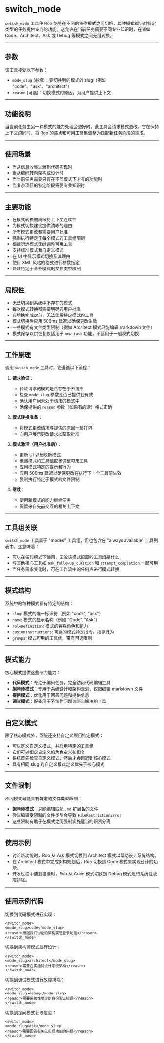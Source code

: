 # switch_mode

`switch_mode` 工具使 Roo 能够在不同的操作模式之间切换，每种模式都针对特定类型的任务提供专门的功能。这允许在当前任务需要不同专业知识时，在诸如 Code、Architect、Ask 或 Debug 等模式之间无缝转换。

---

## 参数

该工具接受以下参数：

- `mode_slug` (必填)：要切换到的模式的 slug（例如 "code"、"ask"、"architect"）
- `reason` (可选)：切换模式的原因，为用户提供上下文

---

## 功能说明

当当前任务由另一种模式的能力处理会更好时，此工具会请求模式更改。它在保持上下文的同时，将 Roo 的焦点和可用工具集调整为匹配新任务阶段的需求。

---

## 使用场景

- 当从信息收集过渡到代码实现时
- 当从编码转向架构或设计时
- 当当前任务需要只有在不同模式下才有的功能时
- 当复杂项目的特定阶段需要专业知识时

---

## 主要功能

- 在模式转换期间保持上下文连续性
- 为模式切换建议提供清晰的理由
- 所有模式更改都需要用户批准
- 强制执行特定于每个模式的工具组限制
- 根据所选模式无缝调整可用工具
- 支持标准模式和自定义模式
- 在 UI 中显示模式切换及其理由
- 使用 XML 风格的格式进行参数指定
- 处理特定于某些模式的文件类型限制

---

## 局限性

- 无法切换到系统中不存在的模式
- 每次模式转换都需要明确的用户批准
- 在切换完成之前，无法使用特定模式的工具
- 模式切换后应用 500ms 延迟以确保更改生效
- 一些模式有文件类型限制（例如 Architect 模式只能编辑 markdown 文件）
- 模式保存以供恢复仅适用于 `new_task` 功能，不适用于一般模式切换

---

## 工作原理

调用 `switch_mode` 工具时，它遵循以下流程：

1. **请求验证**：
   - 验证请求的模式是否存在于系统中
   - 检查 `mode_slug` 参数是否已提供且有效
   - 确认用户尚未处于请求的模式中
   - 确保提供的 `reason` 参数（如果有的话）格式正确

2. **模式转换准备**：
   - 将模式更改请求与提供的原因一起打包
   - 向用户展示更改请求以获取批准

3. **模式激活（用户批准后）**：
   - 更新 UI 以反映新模式
   - 根据模式的工具组配置调整可用工具
   - 应用模式特定的提示和行为
   - 应用 500ms 延迟以确保更改在执行下一个工具前生效
   - 强制执行特定于模式的文件限制

4. **继续**：
   - 使用新模式的能力继续任务
   - 保留来自先前交互的相关上下文

---

## 工具组关联

`switch_mode` 工具属于 "modes" 工具组，但也包含在 "always available" 工具列表中。这意味着：

- 可以在任何模式下使用，无论该模式配置的工具组是什么
- 与其他核心工具如 `ask_followup_question` 和 `attempt_completion` 一起可用
- 当任务需求变化时，可在工作流中的任何点进行模式转换

---

## 模式结构

系统中的每种模式都有特定的结构：

- `slug`: 模式的唯一标识符（例如 "code", "ask"）
- `name`: 模式的显示名称（例如 "Code", "Ask"）
- `roleDefinition`: 模式的特殊角色和能力
- `customInstructions`: 可选的模式特定指令，指导行为
- `groups`: 模式可用的工具组，带有可选限制

---

## 模式能力

核心模式提供这些专门能力：

- **代码模式**：专注于编码任务，完全访问代码编辑工具
- **架构师模式**：专用于系统设计和架构规划，仅限编辑 markdown 文件
- **提问模式**：优化用于回答问题和提供信息
- **调试模式**：配备用于系统性问题诊断和解决的工具

---

## 自定义模式

除了核心模式外，系统还支持自定义项目特定模式：

- 可以定义自定义模式，并启用特定的工具组
- 它们可以指定自定义的角色定义和指令
- 系统首先检查自定义模式，然后才会回退到核心模式
- 具有相同 slug 的自定义模式定义优先于核心模式

---

## 文件限制

不同模式可能具有特定的文件类型限制：

- **架构师模式**：只能编辑匹配 `.md` 扩展名的文件
- 尝试编辑受限制的文件类型会导致 `FileRestrictionError`
- 这些限制有助于在模式之间强制实施适当的职责分离

---

## 使用示例

- 讨论新功能时，Roo 从 Ask 模式切换到 Architect 模式以帮助设计系统结构。
- 在 Architect 模式中完成架构规划后，Roo 切换到 Code 模式来实现设计的功能。
- 开发过程中遇到错误时，Roo 从 Code 模式切换到 Debug 模式进行系统性故障排除。

---

## 使用示例代码

切换到代码模式进行实现：
```
<switch_mode>
<mode_slug>code</mode_slug>
<reason>根据我们讨论的架构实现登录功能</reason>
</switch_mode>
```

切换到架构师模式进行设计：
```
<switch_mode>
<mode_slug>architect</mode_slug>
<reason>需要在实施前设计系统架构</reason>
</switch_mode>
```

切换到调试模式进行故障排除：
```
<switch_mode>
<mode_slug>debug</mode_slug>
<reason>需要系统性地诊断身份验证错误</reason>
</switch_mode>
```

切换到提问模式获取信息：
```
<switch_mode>
<mode_slug>ask</mode_slug>
<reason>需要回答有关已实现功能的问题</reason>
</switch_mode>